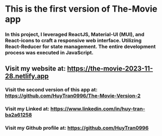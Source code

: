 # This is the first version of The-Movie app

### In this project, I leveraged ReactJS, Material-UI (MUI), and React-icons to craft a responsive web interface. Utilizing React-Reducer for state management. The entire development process was executed in JavaScript.

## Visit my website at: https://the-movie-2023-11-28.netlify.app

### Visit the second version of this app at: https://github.com/HuyTran0996/The-Movie-Version-2

### Visit my Linked at: https://www.linkedin.com/in/huy-tran-ba2a61258

### Visit my Github profile at: https://github.com/HuyTran0996
